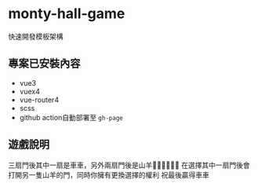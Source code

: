 # monty-hall-game

快速開發模板架構

## 專案已安裝內容

- vue3
- vuex4
- vue-router4
- scss
- github action自動部署至 `gh-page`

## 遊戲說明

三扇門後其中一扇是車車，另外兩扇門後是山羊
在選擇其中一扇門後會打開另一隻山羊的門，同時你擁有更換選擇的權利
祝最後贏得車車